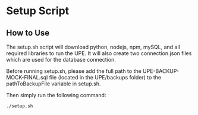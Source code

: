 # Setup Script

## How to Use

The setup.sh script will download python, nodejs, npm, mySQL, and all required libraries to run the UPE.
It will also create two connection.json files which are used for the database connection.

Before running setup.sh, please add the full path to the UPE-BACKUP-MOCK-FINAL.sql file (located in the UPE/backups folder) to the pathToBackupFile variable in setup.sh.

Then simply run the following command:
```
./setup.sh
```